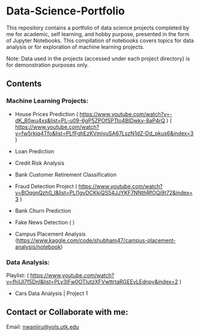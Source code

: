 # Data-Science-Portfolio

This repository contains a portfolio of data science projects completed by me for academic, self learning, and hobby purpose, presented in the form of Jupyter Notebooks. This compilation of notebooks covers topics for data analysis or for exploration of machine learning projects. 

Note: Data used in the projects (accessed under each project directory) is for demonstration purposes only.

## Contents


 ### Machine Learning Projects: 
 
 * House Prices Prediction ( https://www.youtube.com/watch?v=-dK_80wu4xs&list=PL-u09-6gP5ZPOfSPTto4BIDwky-8aP4rQ )
 ( https://www.youtube.com/watch?v=fw5rkjq4Tfo&list=PLfFghEzKVmjvuSA67LszN1dZ-Dd_pkus6&index=3 )
 
 * Loan Prediction 

 * Credit Risk Analysis
 
 * Bank Customer Retirement Classification
 
 * Fraud Detection Project
 ( https://www.youtube.com/watch?v=BOqgnQzh0_I&list=PLl1gyDCKkiQS54JJYKF7NNthRfOQi9t72&index=3 )
 
 * Bank Churn Prediction

 * Fake News Detection
 ( )
 
 * Campus Placement Analysis
 (https://www.kaggle.com/code/shubham47/campus-placement-analysis/notebook)



### Data Analysis:
Playlist: ( https://www.youtube.com/watch?v=fhiUl7f5DnI&list=PLy3lFw0OTlutzXFVwttrtaRGEEyLEdnpy&index=2 )
* Cars Data Analysis | Project 1





## Contact or Collaborate with me:
Email: nwanjiru@vols.utk.edu

